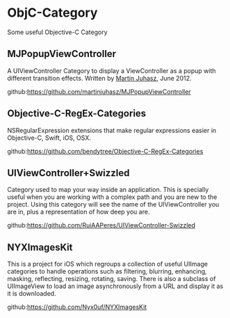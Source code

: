 # ObjC-Category
Some useful Objective-C Category

## MJPopupViewController

A UIViewController Category to display a ViewController as a popup with different transition effects.
Written by [Martin Juhasz](http://martinjuhasz.de), June 2012.

github:<https://github.com/martinjuhasz/MJPopupViewController>

## Objective-C-RegEx-Categories
NSRegularExpression extensions that make regular expressions easier in Objective-C, Swift, iOS, OSX.

github:<https://github.com/bendytree/Objective-C-RegEx-Categories>

## UIViewController+Swizzled

Category used to map your way inside an application. This is specially useful when you are working with a complex path and you are new to the project. Using this category will see the name of the UIViewController you are in, plus a representation of how deep you are.

github:<https://github.com/RuiAAPeres/UIViewController-Swizzled>

## NYXImagesKit

This is a project for iOS which regroups a collection of useful UIImage categories to handle operations such as filtering, blurring, enhancing, masking, reflecting, resizing, rotating, saving. There is also a subclass of UIImageView to load an image asynchronously from a URL and display it as it is downloaded.

github:<https://github.com/Nyx0uf/NYXImagesKit>
